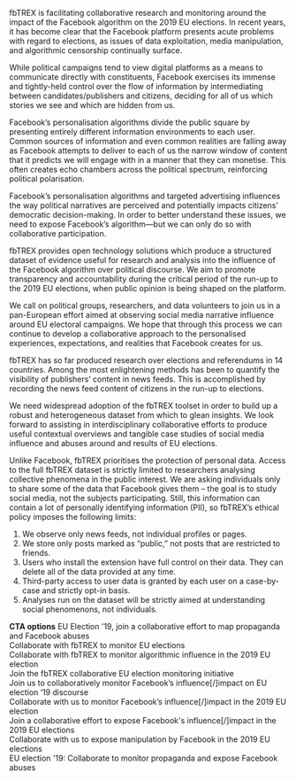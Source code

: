 fbTREX is facilitating collaborative research and monitoring around the impact of the Facebook algorithm on the 2019 EU elections. In recent years, it has become clear that the Facebook platform presents acute problems with regard to elections, as issues of data exploitation, media manipulation, and algorithmic censorship continually surface.

While political campaigns tend to view digital platforms as a means to communicate directly with constituents, Facebook exercises its immense and tightly-held control over the flow of information by intermediating between candidates/publishers and citizens, deciding for all of us which stories we see and which are hidden from us.

Facebook’s personalisation algorithms divide the public square by presenting entirely different information environments to each user. Common sources of information and even common realities are falling away as Facebook attempts to deliver to each of us the narrow window of content that it predicts we will engage with in a manner that they can monetise. This often creates echo chambers across the political spectrum, reinforcing political polarisation.

Facebook’s personalisation algorithms and targeted advertising influences the way political narratives are perceived and potentially impacts citizens’ democratic decision-making. In order to better understand these issues, we need to expose Facebook’s algorithm—but we can only do so with collaborative participation.

fbTREX provides open technology solutions which produce a structured dataset of evidence useful for research and analysis into the influence of the Facebook algorithm over political discourse. We aim to promote transparency and accountability during the critical period of the run-up to the 2019 EU elections, when public opinion is being shaped on the platform.

We call on political groups, researchers, and data volunteers to join us in a pan-European effort aimed at observing social media narrative influence around EU electoral campaigns. We hope that through this process we can continue to develop a collaborative approach to the personalised experiences, expectations, and realities that Facebook creates for us.

fbTREX has so far produced research over elections and referendums in 14 countries. Among the most enlightening methods has been to quantify the visibility of publishers’ content in news feeds. This is accomplished by recording the news feed content of citizens in the run-up to elections.

We need widespread adoption of the fbTREX toolset in order to build up a robust and heterogeneous dataset from which to glean insights. We look forward to assisting in interdisciplinary collaborative efforts to produce useful contextual overviews and tangible case studies of social media influence and abuses around and results of EU elections.

Unlike Facebook, fbTREX prioritises the protection of personal data. Access to the full fbTREX dataset is strictly limited to researchers analysing collective phenomena in the public interest. We are asking individuals only to share some of the data that Facebook gives them – the goal is to study social media, not the subjects participating. Still, this information can contain a lot of personally identifying information (PII), so fbTREX’s ethical policy imposes the following limits:
1. We observe only news feeds, not individual profiles or pages.
2. We store only posts marked as “public,” not posts that are restricted to friends.
3. Users who install the extension have full control on their data. They can delete all of the data provided at any time.
4. Third-party access to user data is granted by each user on a case-by-case and strictly opt-in basis.
5. Analyses run on the dataset will be strictly aimed at understanding social phenomenons, not individuals.

**CTA options**
EU Election '19, join a collaborative effort to map propaganda and Facebook abuses\
Collaborate with fbTREX to monitor EU elections\
Collaborate with fbTREX to monitor algorithmic influence in the 2019 EU election\
Join the fbTREX collaborative EU election monitoring initiative\
Join us to collaboratively monitor Facebook’s influence[/]impact on EU election ‘19 discourse\
Collaborate with us to monitor Facebook’s influence[/]impact in the 2019 EU election\
Join a collaborative effort to expose Facebook's influence[/]impact in the 2019 EU elections\
Collaborate with us to expose manipulation by Facebook in the 2019 EU elections\
EU election '19: Collaborate to monitor propaganda and expose Facebook abuses
